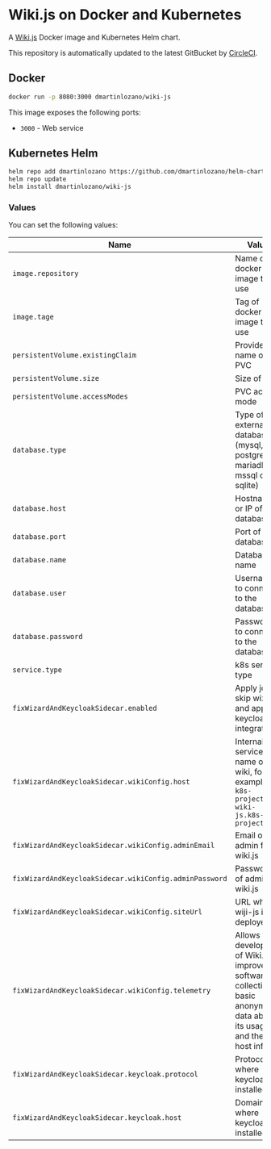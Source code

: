 # Wiki.js on Docker and Kubernetes

A [Wiki.js](https://github.com/Requarks/wiki) Docker image and Kubernetes Helm chart.

This repository is automatically updated to the latest GitBucket by [CircleCI](https://circleci.com/gh/dmartinlozano/wiki-js-docker).


## Docker

```sh
docker run -p 8080:3000 dmartinlozano/wiki-js
```

This image exposes the following ports:

- `3000` - Web service

## Kubernetes Helm

```sh
helm repo add dmartinlozano https://github.com/dmartinlozano/helm-chart
helm repo update
helm install dmartinlozano/wiki-js
```

### Values

You can set the following values:

| Name | Value | Default |
|------|-------|---------|
| `image.repository` | Name of docker image to use | `requarks/wiki`
| `image.tage` | Tag of docker image to use | `2.3.81`
| `persistentVolume.existingClaim` | Provide the name of a PVC | Not set
| `persistentVolume.size` | Size of PVC | 10Gi
| `persistentVolume.accessModes` | PVC access mode | `ReadWriteOnce`
| `database.type` | Type of external database (mysql, postgres, mariadb, mssql or sqlite)| `postgres`
| `database.host` | Hostname or IP of the database | `localhost`
| `database.port` | Port of the database | `5432`
| `database.name` | Database name | `wiki`
| `database.user` | Username to connect to the database | `wikijs`
| `database.password` | Password to connect to the database | `wikijsrocks`
| `service.type` | k8s service type | `ClusterIP`
| `fixWizardAndKeycloakSidecar.enabled` | Apply job to skip wizard and apply keycloack integration | `false`
| `fixWizardAndKeycloakSidecar.wikiConfig.host` | Internal service name of wiki, for example `k8s-project-wiki-js.k8s-project`| `wiki-js`
| `fixWizardAndKeycloakSidecar.wikiConfig.adminEmail` | Email of admin for wiki.js | `admin@example.com`
| `fixWizardAndKeycloakSidecar.wikiConfig.adminPassword` |Password of admin for wiki.js | `admin1234`
| `fixWizardAndKeycloakSidecar.wikiConfig.siteUrl` | URL where wiji-js is deployed | `http://wiki-js.com:3000/wiki-js`
| `fixWizardAndKeycloakSidecar.wikiConfig.telemetry` | Allows the developers of Wiki.js to improve the software by collecting basic anonymized data about its usage and the host info | `false`
| `fixWizardAndKeycloakSidecar.keycloak.protocol` | Protocol where keycloak is installed | `http`
| `fixWizardAndKeycloakSidecar.keycloak.host` | Domain where keycloak is installed | `keycloak.com`
